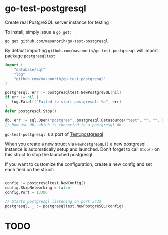 go-test-postgresql
==============

Create real PostgreSQL server instance for testing

To install, simply issue a `go get`:

```
go get github.com/masanorih/go-test-postgresql
```

By default importing `github.com/masanorih/go-test-postgresql` will import package
`postgresqltest`

```go
import (
    "database/sql"
    "log"
    "github.com/masanorih/go-test-postgresql"
)

postgresql, err := postgresqltest.NewPostgreSQL(nil)
if err != nil {
   log.Fatalf("Failed to start postgresql: %s", err)
}
defer postgresql.Stop()

db, err := sql.Open("postgres", postgresql.Datasource("test", "", "", 0))
// Now use db, which is connected to a postgresql db
```

`go-test-postgresql` is a port of [Test::postgresql](https://metacpan.org/release/Test-postgresql)

When you create a new struct via `NewPostgreSQL()` a new postgresql instance is
automatically setup and launched. Don't forget to call `Stop()` on this
struct to stop the launched postgresql

If you want to customize the configuration, create a new config and set each
field on the struct:

```go

config := postgresqltest.NewConfig()
config.SkipNetworking = false
config.Port = 13306

// Starts postgresql listening on port 5432
postgresql, _ := postgresqltest.NewPostgreSQL(config)
```

TODO
====
